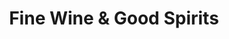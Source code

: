 ---
title: "Fine Wine & Good Spirits"
url: /girard/fine-wine-und-good-spirits/
shop: Spirituosen
---